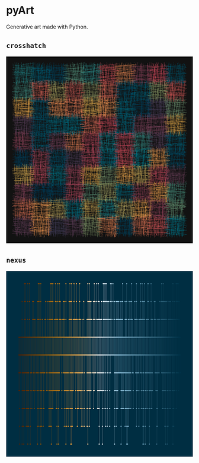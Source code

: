 # pyArt

Generative art made with Python.

## `crosshatch`

![](Images/crosshatch.png)

## `nexus`

![](Images/nexus.png)